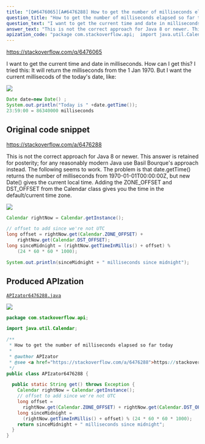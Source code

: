 ```yaml
---
title: "[Q#6476065][A#6476288] How to get the number of milliseconds elapsed so far today"
question_title: "How to get the number of milliseconds elapsed so far today"
question_text: "I want to get the current time and date in milliseconds. How can I get this? I tried this: It will return the milliseconds from the 1 Jan 1970. But I want the current millisecods of the today's date, like:"
answer_text: "This is not the correct approach for Java 8 or newer. This answer is retained for posterity; for any reasonably modern Java use Basil Bourque's approach instead. The following seems to work. The problem is that date.getTime() returns the number of milliseconds from 1970-01-01T00:00:00Z, but new Date() gives the current local time. Adding the ZONE_OFFSET and DST_OFFSET from the Calendar class gives you the time in the default/current time zone."
apization_code: "package com.stackoverflow.api;  import java.util.Calendar;  /**  * How to get the number of milliseconds elapsed so far today  *  * @author APIzator  * @see <a href=\"https://stackoverflow.com/a/6476288\">https://stackoverflow.com/a/6476288</a>  */ public class APIzator6476288 {    public static String get() throws Exception {     Calendar rightNow = Calendar.getInstance();     // offset to add since we're not UTC     long offset =       rightNow.get(Calendar.ZONE_OFFSET) + rightNow.get(Calendar.DST_OFFSET);     long sinceMidnight =       (rightNow.getTimeInMillis() + offset) % (24 * 60 * 60 * 1000);     return sinceMidnight + \" milliseconds since midnight\";   } }"
---
```


https://stackoverflow.com/q/6476065

I want to get the current time and date in milliseconds. How can I get this?
I tried this:
It will return the milliseconds from the 1 Jan 1970.
But I want the current millisecods of the today&#x27;s date, like:


<div class="code-logo"><img src="/stackoverflow.png" /></div>

```java
Date date=new Date() ;  
System.out.println("Today is " +date.getTime());
23:59:00 = 86340000 milliseconds
```


## Original code snippet

https://stackoverflow.com/a/6476288

This is not the correct approach for Java 8 or newer. This answer is retained for posterity; for any reasonably modern Java use Basil Bourque&#x27;s approach instead.
The following seems to work.
The problem is that date.getTime() returns the number of milliseconds from 1970-01-01T00:00:00Z, but new Date() gives the current local time. Adding the ZONE_OFFSET and DST_OFFSET from the Calendar class gives you the time in the default/current time zone.

<div class="code-logo"><img src="/stackoverflow.png" /></div>

```java
Calendar rightNow = Calendar.getInstance();

// offset to add since we're not UTC
long offset = rightNow.get(Calendar.ZONE_OFFSET) +
    rightNow.get(Calendar.DST_OFFSET);
long sinceMidnight = (rightNow.getTimeInMillis() + offset) %
    (24 * 60 * 60 * 1000);

System.out.println(sinceMidnight + " milliseconds since midnight");
```

## Produced APIzation

[`APIzator6476288.java`](https://github.com/pasqualesalza/apization-temp/raw/main/data/search/APIzator6476288.java)

<div class="code-logo"><img src="/apizator.png" /></div>

```java
package com.stackoverflow.api;

import java.util.Calendar;

/**
 * How to get the number of milliseconds elapsed so far today
 *
 * @author APIzator
 * @see <a href="https://stackoverflow.com/a/6476288">https://stackoverflow.com/a/6476288</a>
 */
public class APIzator6476288 {

  public static String get() throws Exception {
    Calendar rightNow = Calendar.getInstance();
    // offset to add since we're not UTC
    long offset =
      rightNow.get(Calendar.ZONE_OFFSET) + rightNow.get(Calendar.DST_OFFSET);
    long sinceMidnight =
      (rightNow.getTimeInMillis() + offset) % (24 * 60 * 60 * 1000);
    return sinceMidnight + " milliseconds since midnight";
  }
}

```